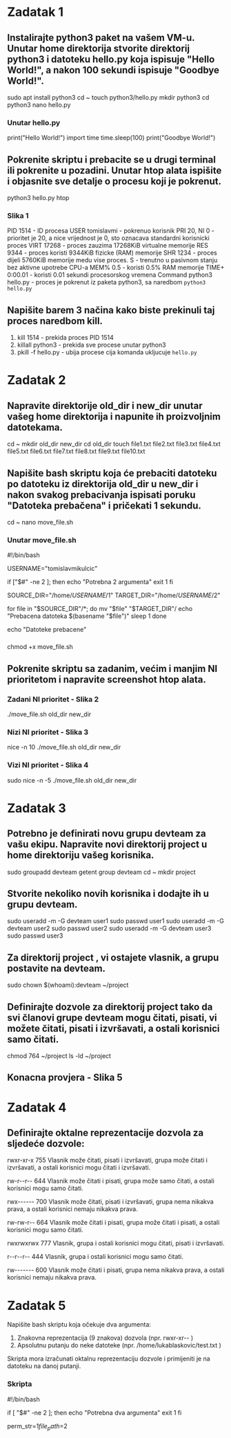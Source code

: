 # Zadatak 1
## Instalirajte python3 paket na vašem VM-u. Unutar home direktorija stvorite direktorij python3 i datoteku hello.py koja ispisuje "Hello World!", a nakon 100 sekundi ispisuje "Goodbye World!".

sudo apt install python3
cd ~
touch python3/hello.py
mkdir python3
cd python3
nano hello.py

### Unutar hello.py
print("Hello World!")
import time
time.sleep(100)
print("Goodbye World!")
###

## Pokrenite skriptu i prebacite se u drugi terminal ili pokrenite u pozadini. Unutar htop alata ispišite i objasnite sve detalje o procesu koji je pokrenut.

python3 hello.py
htop

### Slika 1
PID 1514 - ID procesa
USER tomislavmi - pokrenuo korisnik
PRI 20, NI 0 - prioritet je 20, a nice vrijednost je 0, sto oznacava standardni korisnicki proces
VIRT 17268 - proces zauzima 17268KiB virtualne memorije
RES 9344 - proces koristi 9344KiB fizicke (RAM) memorije
SHR 1234 - proces dijeli 5760KiB memorije medu vise proces.
S - trenutno u pasivnom stanju bez aktivne upotrebe CPU-a
MEM% 0.5 - koristi 0.5% RAM memorije
TIME+ 0:00.01 - koristi 0.01 sekundi procesorskog vremena
Command python3 hello.py - proces je pokrenut iz paketa python3, sa naredbom `python3 hello.py`


## Napišite barem 3 načina kako biste prekinuli taj proces naredbom kill.
1) kill 1514 - prekida proces PID 1514
2) killall python3 - prekida sve procese unutar python3
3) pkill -f hello.py - ubija procese cija komanda ukljucuje `hello.py`


# Zadatak 2
## Napravite direktorije old_dir i new_dir unutar vašeg home direktorija i napunite ih proizvoljnim datotekama. 

cd ~
mkdir old_dir new_dir
cd old_dir
touch file1.txt file2.txt file3.txt file4.txt file5.txt file6.txt file7.txt file8.txt file9.txt file10.txt

## Napišite bash skriptu koja će prebaciti datoteku po datoteku iz direktorija old_dir u new_dir i nakon svakog prebacivanja ispisati poruku "Datoteka prebačena" i pričekati 1 sekundu.

cd ~
nano move_file.sh

### Unutar move_file.sh
#!/bin/bash

USERNAME="tomislavmikulcic"

if ["$#" -ne 2 ]; then
  echo "Potrebna 2 argumenta"
  exit 1
fi

SOURCE_DIR="/home/$USERNAME/$1"
TARGET_DIR="/home/$USERNAME/$2"

for file in "$SOURCE_DIR"/*; do
  mv "$file" "$TARGET_DIR"/
  echo "Prebacena datoteka $(basename "$file")"
  sleep 1
done

echo "Datoteke prebacene"
###

chmod +x move_file.sh

## Pokrenite skriptu sa zadanim, većim i manjim NI prioritetom i napravite screenshot htop alata.

### Zadani NI prioritet - Slika 2
./move_file.sh old_dir new_dir

### Nizi NI prioritet - Slika 3
nice -n 10 ./move_file.sh old_dir new_dir

### Vizi NI prioritet - Slika 4
sudo nice -n -5 ./move_file.sh old_dir new_dir


# Zadatak 3
## Potrebno je definirati novu grupu devteam za vašu ekipu. Napravite novi direktorij project u home direktoriju vašeg korisnika.
sudo groupadd devteam
getent group devteam
cd ~
mkdir project

## Stvorite nekoliko novih korisnika i dodajte ih u grupu devteam.
sudo useradd -m -G devteam user1
sudo passwd user1
sudo useradd -m -G devteam user2
sudo passwd user2
sudo useradd -m -G devteam user3
sudo passwd user3

## Za direktorij project , vi ostajete vlasnik, a grupu postavite na devteam.
sudo chown $(whoami):devteam ~/project

## Definirajte dozvole za direktorij project tako da svi članovi grupe devteam mogu čitati, pisati, vi možete čitati, pisati i izvršavati, a ostali korisnici samo čitati.
chmod 764 ~/project
ls -ld ~/project

## Konacna provjera - Slika 5


# Zadatak 4

## Definirajte oktalne reprezentacije dozvola za sljedeće dozvole:

rwxr-xr-x 755
Vlasnik može čitati, pisati i izvršavati, grupa može čitati i izvršavati, a ostali korisnici mogu čitati i izvršavati.

rw-r--r-- 644
Vlasnik može čitati i pisati, grupa može samo čitati, a ostali korisnici mogu samo čitati.

rwx------ 700
Vlasnik može čitati, pisati i izvršavati, grupa nema nikakva prava, a ostali korisnici nemaju nikakva prava.

rw-rw-r-- 664
Vlasnik može čitati i pisati, grupa može čitati i pisati, a ostali korisnici mogu samo čitati.

rwxrwxrwx 777
Vlasnik, grupa i ostali korisnici mogu čitati, pisati i izvršavati.

r--r--r-- 444
Vlasnik, grupa i ostali korisnici mogu samo čitati.

rw------- 600
Vlasnik može čitati i pisati, grupa nema nikakva prava, a ostali korisnici nemaju nikakva prava.


# Zadatak 5

Napišite bash skriptu koja očekuje dva argumenta:
1. Znakovna reprezentacija (9 znakova) dozvola (npr. rwxr-xr-- )
2. Apsolutnu putanju do neke datoteke (npr. /home/lukablaskovic/test.txt )

Skripta mora izračunati oktalnu reprezentaciju dozvole i primijeniti je na datoteku na danoj putanji.

### Skripta
#!/bin/bash

if [ "$#" -ne 2 ]; then
    echo "Potrebna dva argumenta"
    exit 1
fi

perm_str=$1
file_path=$2
###